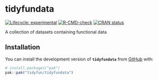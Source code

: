 
<!-- README.md is generated from README.Rmd. Please edit that file -->

# tidyfundata

<!-- badges: start -->

[![Lifecycle:
experimental](https://img.shields.io/badge/lifecycle-experimental-orange.svg)](https://lifecycle.r-lib.org/articles/stages.html#experimental)
[![R-CMD-check](https://github.com/tidyfun/tidyfundata/actions/workflows/R-CMD-check.yaml/badge.svg)](https://github.com/tidyfun/tidyfundata/actions/workflows/R-CMD-check.yaml)
[![CRAN
status](https://www.r-pkg.org/badges/version/tidyfundata)](https://CRAN.R-project.org/package=tidyfundata)
<!-- badges: end -->

A collection of datasets containing functional data

## Installation

You can install the development version of **`tidyfundata`** from
[GitHub](https://github.com/) with:

``` r
# install.packages("pak")
pak::pak("tidyfun/tidyfundata")
```
